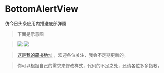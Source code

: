 # BottomAlertView
仿今日头条应用内推送底部弹窗
> 下面是示意图

> ![](https://github.com/ZYiDa/BottomAlertView/raw/master/shili.gif) ![](https://github.com/ZYiDa/BottomAlertView/raw/master/shili.gif)


> [这是我的简书地址](http://www.jianshu.com/u/cd395981b31d "谢谢访问")  ，欢迎各位关注，我会不定期更新的。

> 你可以根据自己的需求来修改样式，代码的不足之处，还请各位多多指教，
